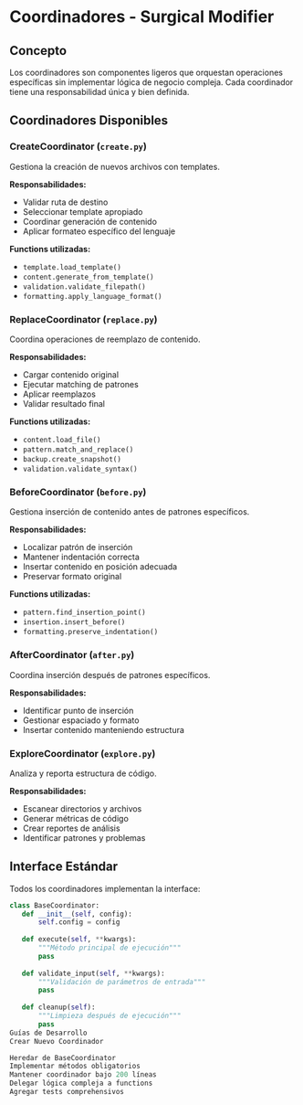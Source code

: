 # Coordinadores - Surgical Modifier

## Concepto

Los coordinadores son componentes ligeros que orquestan operaciones específicas sin implementar lógica de negocio compleja. Cada coordinador tiene una responsabilidad única y bien definida.

## Coordinadores Disponibles

### CreateCoordinator (`create.py`)
Gestiona la creación de nuevos archivos con templates.

**Responsabilidades:**
- Validar ruta de destino
- Seleccionar template apropiado
- Coordinar generación de contenido
- Aplicar formateo específico del lenguaje

**Functions utilizadas:**
- `template.load_template()`
- `content.generate_from_template()`
- `validation.validate_filepath()`
- `formatting.apply_language_format()`

### ReplaceCoordinator (`replace.py`)
Coordina operaciones de reemplazo de contenido.

**Responsabilidades:**
- Cargar contenido original
- Ejecutar matching de patrones
- Aplicar reemplazos
- Validar resultado final

**Functions utilizadas:**
- `content.load_file()`
- `pattern.match_and_replace()`
- `backup.create_snapshot()`
- `validation.validate_syntax()`

### BeforeCoordinator (`before.py`)
Gestiona inserción de contenido antes de patrones específicos.

**Responsabilidades:**
- Localizar patrón de inserción
- Mantener indentación correcta
- Insertar contenido en posición adecuada
- Preservar formato original

**Functions utilizadas:**
- `pattern.find_insertion_point()`
- `insertion.insert_before()`
- `formatting.preserve_indentation()`

### AfterCoordinator (`after.py`)
Coordina inserción después de patrones específicos.

**Responsabilidades:**
- Identificar punto de inserción
- Gestionar espaciado y formato
- Insertar contenido manteniendo estructura

### ExploreCoordinator (`explore.py`)
Analiza y reporta estructura de código.

**Responsabilidades:**
- Escanear directorios y archivos
- Generar métricas de código
- Crear reportes de análisis
- Identificar patrones y problemas

## Interface Estándar

Todos los coordinadores implementan la interface:

```python
class BaseCoordinator:
   def __init__(self, config):
       self.config = config
       
   def execute(self, **kwargs):
       """Método principal de ejecución"""
       pass
       
   def validate_input(self, **kwargs):
       """Validación de parámetros de entrada"""
       pass
       
   def cleanup(self):
       """Limpieza después de ejecución"""
       pass
Guías de Desarrollo
Crear Nuevo Coordinador

Heredar de BaseCoordinator
Implementar métodos obligatorios
Mantener coordinador bajo 200 líneas
Delegar lógica compleja a functions
Agregar tests comprehensivos
